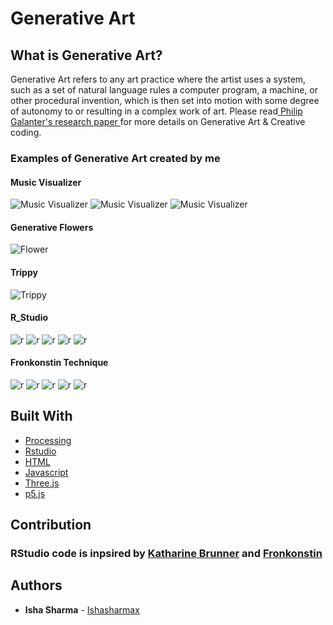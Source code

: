 # Generative Art

## What is Generative Art?

Generative Art refers to any art practice where the artist uses a system, such as a set of natural language rules a computer program, 
a machine, or other procedural invention, which is then set into motion with some degree of autonomy to or resulting in a complex 
work of art. Please read[ Philip Galanter's research paper ](https://www.philipgalanter.com/downloads/ga2003_paper.pdf) for more details on Generative Art & Creative coding.

### Examples of Generative Art created by me

#### Music Visualizer
![Music Visualizer](gifs/ezgif.com-video-to-gif-12.gif)
![Music Visualizer](gifs/ezgif.com-video-to-gif-13.gif)
![Music Visualizer](gifs/ezgif.com-crop.gif)

#### Generative Flowers
![Flower](Processing_Images/1596258415574.JPG)

#### Trippy
![Trippy](gifs/ezgif.com-video-to-gif.gif)

#### R_Studio
![r](R_Images/1596230840379.JPG)
![r](R_Images/Rplot.png)
![r](R_Images/Rplot01.png)
![r](R_Images/Rplot02.png)
![r](R_Images/Rplot03.png)

#### Fronkonstin Technique
![r](R_Images/plot1.png)
![r](R_Images/plot2.png)
![r](R_Images/plot3.png)
![r](R_Images/plot5.png)
![r](R_Images/plot6.png)

## Built With

* [Processing](https://processing.org/) 
* [Rstudio](https://docs.rstudio.com/) 
* [HTML](https://en.wikipedia.org/wiki/HTML) 
* [Javascript](https://www.javascript.com/) 
* [Three.js](https://threejs.org/)
* [p5.js](https://p5js.org/)


## Contribution

### RStudio code is inpsired by [Katharine Brunner](https://katharinabrunner.de/software-portfolio/) and [Fronkonstin](https://fronkonstin.com)

## Authors

* **Isha Sharma** - [Ishasharmax](https://github.com/ishasharmax)
